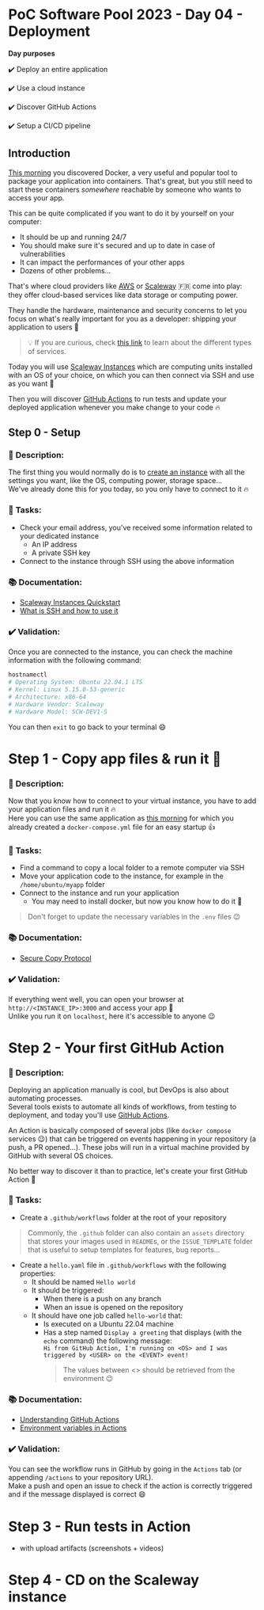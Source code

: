 # PoC Software Pool 2023 - Day 04 - Deployment

**Day purposes**

✔️ Deploy an entire application

✔️ Use a cloud instance

✔️ Discover GitHub Actions

✔️ Setup a CI/CD pipeline


## Introduction

[This morning](../1%20-%20Docker/) you discovered Docker, a very useful and popular tool to package your application into containers. That's great, but you still need to start these containers *somewhere* reachable by someone who wants to access your app.

This can be quite complicated if you want to do it by yourself on your computer:
- It should be up and running 24/7
- You should make sure it's secured and up to date in case of vulnerabilities
- It can impact the performances of your other apps
- Dozens of other problems...

That's where cloud providers like [AWS](https://aws.amazon.com/) or [Scaleway](https://www.scaleway.com/) 🇫🇷 come into play: they offer cloud-based services like data storage or computing power.

They handle the hardware, maintenance and security concerns to let you focus on what's really important for you as a developer: shipping your application to users 🚀

> 💡 If you are curious, check [this link](https://www.bmc.com/blogs/saas-vs-paas-vs-iaas-whats-the-difference-and-how-to-choose/) to learn about the different types of services.

Today you will use [Scaleway Instances](https://www.scaleway.com/en/virtual-instances/) which are computing units installed with an OS of your choice, on which you can then connect via SSH and use as you want 🚀

Then you will discover [GitHub Actions](https://github.com/features/actions) to run tests and update your deployed application whenever you make change to your code 🔥


## Step 0 - Setup

### 📑 **Description**:

The first thing you would normally do is to [create an instance](https://www.youtube.com/watch?v=1ulVecpL6QE) with all the settings you want, like the OS, computing power, storage space...<br>
We've already done this for you today, so you only have to connect to it 🔥

### 📌 **Tasks**:

- Check your email address, you've received some information related to your dedicated instance
  - An IP address
  - A private SSH key
- Connect to the instance through SSH using the above information

### 📚 **Documentation**:

- [Scaleway Instances Quickstart](https://www.scaleway.com/en/docs/compute/instances/quickstart/)
- [What is SSH and how to use it](https://www.ucl.ac.uk/isd/what-ssh-and-how-do-i-use-it)

### ✔️ **Validation**:

Once you are connected to the instance, you can check the machine information with the following command:
```sh
hostnamectl
# Operating System: Ubuntu 22.04.1 LTS       
# Kernel: Linux 5.15.0-53-generic
# Architecture: x86-64
# Hardware Vendor: Scaleway
# Hardware Model: SCW-DEV1-S
```

You can then `exit` to go back to your terminal 😄


# Step 1 - Copy app files & run it 📁

### 📑 **Description**:

Now that you know how to connect to your virtual instance, you have to add your application files and run it 🔥<br>
Here you can use the same application as [this morning](../1%20-%20Docker/resources/) for which you already created a `docker-compose.yml` file for an easy startup 👍

### 📌 **Tasks**:

- Find a command to copy a local folder to a remote computer via SSH
- Move your application code to the instance, for example in the `/home/ubuntu/myapp` folder
- Connect to the instance and run your application
  - You may need to install docker, but now you know how to do it 🚀

> Don't forget to update the necessary variables in the `.env` files 😉

### 📚 **Documentation**:

- [Secure Copy Protocol](https://en.wikipedia.org/wiki/Secure_copy_protocol)

### ✔️ **Validation**:

If everything went well, you can open your browser at `http://<INSTANCE_IP>:3000` and access your app 🚀<br>
Unlike you run it on `localhost`, here it's accessible to anyone 😉


# Step 2 - Your first GitHub Action

### 📑 **Description**:

Deploying an application manually is cool, but DevOps is also about automating processes.<br>
Several tools exists to automate all kinds of workflows, from testing to deployment, and today you'll use [GitHub Actions](https://github.com/features/actions).

An Action is basically composed of several jobs (like `docker compose` services 😉) that can be triggered on events happening in your repository (a push, a PR opened...). These jobs will run in a virtual machine provided by GitHub with several OS choices. 

No better way to discover it than to practice, let's create your first GitHub Action 🚀

### 📌 **Tasks**:

- Create a `.github/workflows` folder at the root of your repository
> Commonly, the `.github` folder can also contain an `assets` directory that stores your images used in `README`s, or the `ISSUE_TEMPLATE` folder that is useful to setup templates for features, bug reports...

- Create a `hello.yaml` file in `.github/workflows` with the following properties:
  - It should be named `Hello world`
  - It should be triggered:
    - When there is a push on any branch
    - When an issue is opened on the repository
  - It should have one job called `hello-world` that:
    - Is executed on a Ubuntu 22.04 machine
    - Has a step named `Display a greeting` that displays (with the `echo` command) the following message:<br>
      `Hi from GitHub Action, I'm running on <OS> and I was triggered by <USER> on the <EVENT> event!`
      > The values between <> should be retrieved from the environment 😉

### 📚 **Documentation**:

- [Understanding GitHub Actions](https://docs.github.com/en/actions/learn-github-actions/understanding-github-actions)
- [Environment variables in Actions](https://docs.github.com/en/actions/learn-github-actions/environment-variables)

### ✔️ **Validation**:

You can see the workflow runs in GitHub by going in the `Actions` tab (or appending `/actions` to your repository URL).<br>
Make a push and open an issue to check if the action is correctly triggered and if the message displayed is correct 😄


# Step 3 - Run tests in Action
- with upload artifacts (screenshots + videos)

# Step 4 - CD on the Scaleway instance
